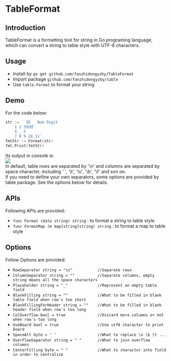 # TableFormat

## Introduction

TableFormat is a formatting tool for string in Go programing language, which can convert a string to table style with UTF-8 characters.

## Usage

* Install by `go get github.com/fanzhidongyzby/TableFormat`
* Import package `github.com/fanzhidongyzby/table`
* Use `table.Format` to format your string

## Demo

For the code below:
```go
str := ` ID _ Num Digit
	1 2 3你好
	4 _ 5 
	7 8 9 10 11`
fmtStr := Format(str)
fmt.Print(fmtStr)
```

Its output in console is:<br>
![](https://github.com/fanzhidongyzby/TableFormat/blob/master/image/output.jpg)<br>
In default, table rows are separated by '\n' and columns are separated by space character, including ' ', '\t', '\v', '\b', '\f' and son on.<br>
If you need to define your own separators, some options are provided by table package. See the options below for details.<br>

## APIs

Following APIs are provided:<br>
* `func Format (data string) string` : to format a string to table style<br>
* `func FormatMap (m map[string]string) string` : to format a map to table style<br>

## Options

Follow Options are provided:<br>
* `RowSeparator string = "\n"			//Separate rows`
* `ColumnSeparator string = ""			//Separate columns, empty string means all the space characters`
* `Placeholder string = "_"				//Represent an empty table field`
* `BlankFilling string = ""				//What to be filled in blank table field when row's too short`
* `BlankFillingForHeader string = ""	//What to be filled in blank header field when row's too long`
* `ColOverflow bool = true				//Discard more columns or not when row's too long`
* `UseBoard bool = true					//Use utf8 character to print board`
* `SpaceAlt byte = ' '					//What to replace \n \b \t ...`
* `OverFlowSeparator string = " "		//What to join overflow columns`
* `CenterFilling byte = " "				//What to charactor into field in order to centralize`


